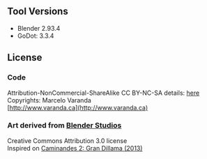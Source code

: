 ## Tool Versions
- Blender 2.93.4
- GoDot: 3.3.4

## License

### Code
Attribution-NonCommercial-ShareAlike CC BY-NC-SA
details: [here](https://creativecommons.org/licenses/by-nc-sa/4.0/)
<br>
Copyrights: Marcelo Varanda
<br>
[http://www.varanda.ca](http://www.varanda.ca)

### Art derived from [Blender Studios](https://www.blender.org/about/studio/)

Creative Commons Attribution 3.0 license
<br>
Inspired on [Caminandes 2: Gran Dillama (2013)](http://www.caminandes.com/)
